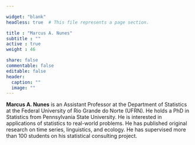 ```yaml
---

widget: "blank"
headless: true  # This file represents a page section.

title : "Marcus A. Nunes"
subtitle : ""
active : true
weight : 46

share: false
commentable: false
editable: false
header:
  caption: ""
  image: ""
---
```


**Marcus A. Nunes** is an Assistant Professor at the Department of Statistics at the Federal University of Rio Grande do Norte (UFRN). He holds a PhD in Statistics from Pennsylvania State University. He is interested in applications of statistics to real-world problems. He has published original research on time series, linguistics, and ecology. He has supervised more than 100 students on his statistical consulting project.
